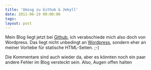 ```yaml
---
title: 'Umzug zu Github & Jekyll'
date: 2011-06-19 00:00:00 
tags: 
layout: post
---
```

Mein Blog liegt jetzt bei [Github][0], ich verabschiede mich also doch von Wordpress. Das liegt nicht unbedingt an [Wordpress][1], sondern eher an meiner Vorliebe für statische HTML-Seiten. ;-)

Die Kommentare sind auch wieder da, aber es könnten noch ein paar andere Fehler im Blog versteckt sein. Also, Augen offen halten

[0]: http://github.com
[1]: http://wordpress.org
